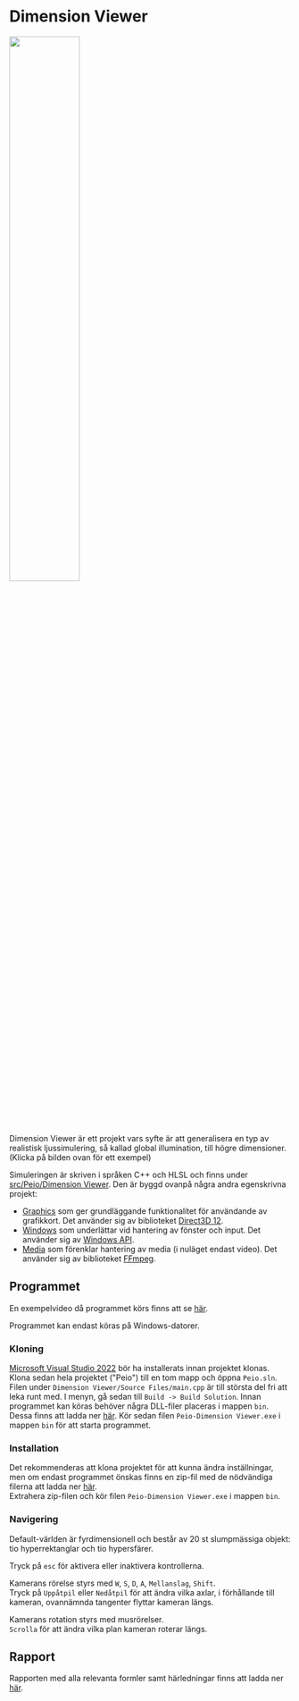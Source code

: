 # Dimension Viewer

[<img src="https://i.imgur.com/W6jntv2.png" width=50% height=50%>](https://www.youtube.com/watch?v=Ntglvek07Us)

Dimension Viewer är ett projekt vars syfte är att generalisera en typ av realistisk ljussimulering, så kallad global illumination, till högre dimensioner.
(Klicka på bilden ovan för ett exempel)

Simuleringen är skriven i språken C++ och HLSL och finns under [src/Peio/Dimension Viewer](<src/Peio/Dimension Viewer>). Den är byggd ovanpå några andra egenskrivna projekt:

* [Graphics](src/Peio/Graphics) som ger grundläggande funktionalitet för användande av grafikkort. Det använder sig av biblioteket [Direct3D 12](https://learn.microsoft.com/en-us/windows/win32/direct3d12/direct3d-12-graphics).
* [Windows](src/Peio/Windows) som underlättar vid hantering av fönster och input. Det använder sig av [Windows API](https://learn.microsoft.com/en-us/windows/win32/apiindex/windows-api-list).
* [Media](src/Peio/Media) som förenklar hantering av media (i nuläget endast video). Det använder sig av biblioteket [FFmpeg](https://ffmpeg.org/).

## **Programmet**
En exempelvideo då programmet körs finns att se [här](https://www.youtube.com/watch?v=Ntglvek07Us).

Programmet kan endast köras på Windows-datorer.

### **Kloning**
[Microsoft Visual Studio 2022](https://visualstudio.microsoft.com/vs/) bör ha installerats innan projektet klonas.
Klona sedan hela projektet ("Peio") till en tom mapp och öppna `Peio.sln`. Filen under `Dimension Viewer/Source Files/main.cpp` är till största del fri att leka runt med.
I menyn, gå sedan till `Build -> Build Solution`. Innan programmet kan köras behöver några DLL-filer placeras i mappen `bin`. Dessa finns att ladda ner [här](https://drive.google.com/uc?id=1AOwn3nTKK3aPo04PS9NkOiHt3LPdHix0&export=download). Kör sedan filen `Peio-Dimension Viewer.exe` i mappen `bin` för att starta programmet.

### **Installation**
Det rekommenderas att klona projektet för att kunna ändra inställningar, men om endast programmet önskas finns en zip-fil med de nödvändiga filerna att ladda ner [här](https://drive.google.com/uc?id=1zPyBVQ80Q-mrt42WHN7JoLv94LSl0lSV&export=download).
<br> Extrahera zip-filen och kör filen `Peio-Dimension Viewer.exe` i mappen `bin`.

### **Navigering**
Default-världen är fyrdimensionell och består av 20 st slumpmässiga objekt: tio hyperrektanglar och tio hypersfärer.

Tryck på `esc` för aktivera eller inaktivera kontrollerna.

Kamerans rörelse styrs med `W`, `S`, `D`, `A`, `Mellanslag`, `Shift`. 
<br> Tryck på `Uppåtpil` eller `Nedåtpil` för att ändra vilka axlar, i förhållande till kameran, ovannämnda tangenter flyttar kameran längs.

Kamerans rotation styrs med musrörelser.
<br> `Scrolla` för att ändra vilka plan kameran roterar längs.

## **Rapport**
Rapporten med alla relevanta formler samt härledningar finns att ladda ner [här](https://drive.google.com/uc?id=1T5tn9xtHR01OGPzWYCWezdt1KJ_7sYWl&export=download).

